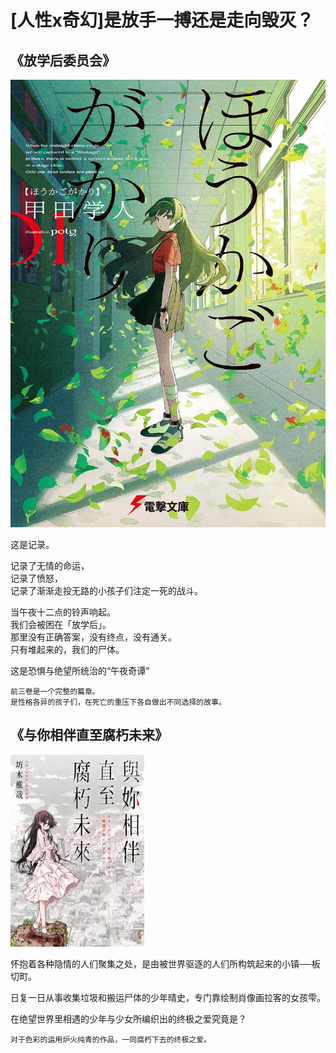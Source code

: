 # [人性x奇幻]是放手一搏还是走向毁灭？

## 《放学后委员会》

![alt text](img/放学后委员会_封面.webp)

这是记录。  

记录了无情的命运，  
记录了愤怒，  
记录了渐渐走投无路的小孩子们注定一死的战斗。

当午夜十二点的铃声响起。  
我们会被困在「放学后」。  
那里没有正确答案，没有终点，没有通关。  
只有堆起来的，我们的尸体。  

这是恐惧与绝望所统治的“午夜奇谭”  
  
```  
前三卷是一个完整的篇章。  
是性格各异的孩子们，在死亡的重压下各自做出不同选择的故事。
```


##  《与你相伴直至腐朽未来》

![与你相伴直至腐朽未来_封面](img/与你相伴直至腐朽未来_封面.webp)

怀抱着各种隐情的人们聚集之处，是由被世界驱逐的人们所构筑起来的小镇──板切町。  

日复一日从事收集垃圾和搬运尸体的少年晴史，专门靠绘制肖像画拉客的女孩雫。  

在绝望世界里相遇的少年与少女所编织出的终极之爱究竟是？  

```
对于色彩的运用炉火纯青的作品，一同腐朽下去的终极之爱。
```